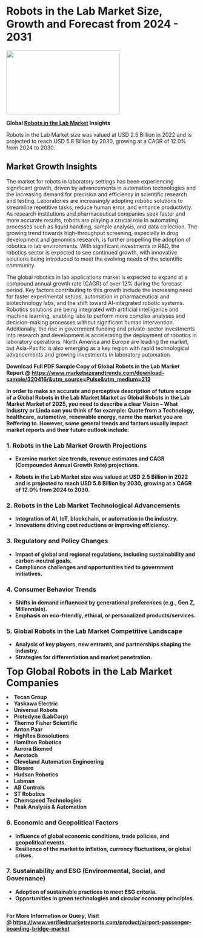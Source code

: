 <H1>Robots in the Lab Market Size, Growth and Forecast from 2024 - 2031</H1><img class="aligncenter size-medium wp-image-584254" src="https://thirdeyenews.in/wp-content/uploads/2024/09/Global-Market-Research-300x168.jpeg" alt="" width="300" height="168" /><p><strong>Global&nbsp;<a href="https://www.marketsizeandtrends.com/download-sample/320416/&amp;utm_source=Pulse&amp;utm_medium=213">Robots in the Lab Market</a> Insights</strong></p><p>Robots in the Lab Market size was valued at USD 2.5 Billion in 2022 and is projected to reach USD 5.8 Billion by 2030, growing at a CAGR of 12.0% from 2024 to 2030.</p><p><h2>Market Growth Insights</h2> <p>The market for robots in laboratory settings has been experiencing significant growth, driven by advancements in automation technologies and the increasing demand for precision and efficiency in scientific research and testing. Laboratories are increasingly adopting robotic solutions to streamline repetitive tasks, reduce human error, and enhance productivity. As research institutions and pharmaceutical companies seek faster and more accurate results, robots are playing a crucial role in automating processes such as liquid handling, sample analysis, and data collection. The growing trend towards high-throughput screening, especially in drug development and genomics research, is further propelling the adoption of robotics in lab environments. With significant investments in R&D, the robotics sector is expected to see continued growth, with innovative solutions being introduced to meet the evolving needs of the scientific community.</p> <p><strong></strong></p> <p>The global robotics in lab applications market is expected to expand at a compound annual growth rate (CAGR) of over 12% during the forecast period. Key factors contributing to this growth include the increasing need for faster experimental setups, automation in pharmaceutical and biotechnology labs, and the shift toward AI-integrated robotic systems. Robotics solutions are being integrated with artificial intelligence and machine learning, enabling labs to perform more complex analyses and decision-making processes without significant human intervention. Additionally, the rise in government funding and private-sector investments into research and development is accelerating the deployment of robotics in laboratory operations. North America and Europe are leading the market, but Asia-Pacific is also emerging as a key region with rapid technological advancements and growing investments in laboratory automation. <p><strong></p><p><span class=""><strong>Download Full PDF Sample Copy of Global Robots in the Lab Market Report</strong> @ <a href="https://www.marketsizeandtrends.com/download-sample/320416/&amp;utm_source=Pulse&amp;utm_medium=213" target="_blank">https://www.marketsizeandtrends.com/download-sample/320416/&amp;utm_source=Pulse&amp;utm_medium=213</a></span></p><p>In order to make an accurate and perceptive description of future scope of a Global&nbsp;Robots in the Lab Market Market as Global&nbsp;Robots in the Lab Market Market of 2025, you need to describe a clear Vision &ndash; What Industry or Linda can you think of for example: Quote from a Technology, healthcare, automotive, renewable energy, name the market you are Reffering to. However, some general trends and factors usually impact market reports and their future outlook include:</p><h3>1.&nbsp;<strong>Robots in the Lab Market Growth Projections</strong></h3><ul><li>Examine market size trends, revenue estimates and CAGR (Compounded Annual Growth Rate) projections.</li><li><p>Robots in the Lab Market size was valued at USD 2.5 Billion in 2022 and is projected to reach USD 5.8 Billion by 2030, growing at a CAGR of 12.0% from 2024 to 2030.</p></li></ul><h3>2.&nbsp;<strong>Robots in the Lab Market Technological Advancements</strong></h3><ul><li>Integration of AI, IoT, blockchain, or automation in the industry.</li><li>Innovations driving cost reductions or improving efficiency.</li></ul><h3>3.&nbsp;<strong>Regulatory and Policy Changes</strong></h3><ul><li>Impact of global and regional regulations, including sustainability and carbon-neutral goals.</li><li>Compliance challenges and opportunities tied to government initiatives.</li></ul><h3>4.&nbsp;<strong>Consumer Behavior Trends</strong></h3><ul><li>Shifts in demand influenced by generational preferences (e.g., Gen Z, Millennials).</li><li>Emphasis on eco-friendly, ethical, or personalized products/services.</li></ul><h3>5.&nbsp;<strong>Global Robots in the Lab Market Competitive Landscape</strong></h3><ul><li>Analysis of key players, new entrants, and partnerships shaping the industry.</li><li>Strategies for differentiation and market penetration.</li></ul><p data-pm-slice="1 1 []"><span style="color: inherit; font-family: inherit; font-size: 25px;">Top Global Robots in the Lab Market Companies</span></p><div class="" data-test-id=""><p><li>Tecan Group</li><li> Yaskawa Electric</li><li> Universal Robots</li><li> Protedyne (LabCorp)</li><li> Thermo Fisher Scientific</li><li> Anton Paar</li><li> HighRes Biosolutions</li><li> Hamilton Robotics</li><li> Aurora Biomed</li><li> Aerotech</li><li> Cleveland Automation Engineering</li><li> Biosero</li><li> Hudson Robotics</li><li> Labman</li><li> AB Controls</li><li> ST Robotics</li><li> Chemspeed Technologies</li><li> Peak Analysis & Automation</li></p></div><h3>6.&nbsp;<strong>Economic and Geopolitical Factors</strong></h3><ul><li>Influence of global economic conditions, trade policies, and geopolitical events.</li><li>Resilience of the market to inflation, currency fluctuations, or global crises.</li></ul><h3>7.&nbsp;<strong>Sustainability and ESG (Environmental, Social, and Governance)</strong></h3><ul><li>Adoption of sustainable practices to meet ESG criteria.</li><li>Opportunities in green technologies and circular economy principles.</li></ul><h2><strong style="font-size: 14px;">For More Information or Query, Visit @&nbsp;</strong><a style="background-color: #ffffff; font-size: 14px;" href="https://www.marketsizeandtrends.com/report/robots-in-the-lab-market/" target="_blank">https://www.verifiedmarketreports.com/product/airport-passenger-boarding-bridge-market</a></h2>
